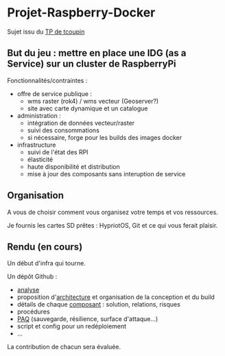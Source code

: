# Projet-Raspberry-Docker

Sujet issu du [TP de tcoupin](https://github.com/tcoupin/tp_asi_ensg)

## But du jeu : mettre en place une IDG (as a Service) sur un cluster de RaspberryPi

Fonctionnalités/contraintes :
- offre de service publique :
  - wms raster (rok4) / wms vecteur (Geoserver?)
  - site avec carte dynamique et un catalogue
- administration :
  - intégration de données vecteur/raster
  - suivi des consommations
  - si nécessaire, forge pour les builds des images docker
- infrastructure
  - suivi de l'état des RPI
  - élasticité
  - haute disponibilité et distribution
  - mise à jour des composants sans interuption de service

## Organisation

A vous de choisir comment vous organisez votre temps et vos ressources.

Je fournis les cartes SD prêtes : HypriotOS, Git et ce qui vous ferait plaisir.

## Rendu (en cours)

Un début d'infra qui tourne. 

Un dépôt Github :

- [analyse](./Analyse)
- proposition d'[architecture](./Architecture) et organisation de la conception et du build
- détails de chaque [composant](./Composants) : solution, relations, risques
- procédures
- [PAQ](./PAQ) (sauvegarde, résilience, surface d'attaque...)
- script et config pour un redéploiement
- ...

La contribution de chacun sera évaluée.
